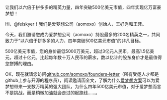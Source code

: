 让我们以六倍于拼多多的精英力量，四年突破500亿美元市值，四年实现亿万富豪梦想！

Hi，@feiskyer！我们是爱梦想公司（aomoxo）创始人，王好秀和王菲。

今天，我们邀请您成为爱梦想公司（aomoxo）持股最多的200名精英之一，共同致力于“以六倍于拼多多的人力，四年突破500亿美元市值”的非凡目标。

500亿美元市值，您的身价最低5000万美元，超过3亿元人民币，最高1.5亿美元，超过十亿元。比起每年数十万人民币的薪水，数以亿计的股东身价才是最值得您拼搏的理由。

OK，现在就请您访问[github.com/aomoxo/founders-letter](http://github.com/aomoxo/founders-letter)（所有受邀人才都是github上参与开源的程序员），阅读邀请函全文，了解为什么[爱梦想方案](http://github.com/aomoxo/aomoxo-plan)可以为爱梦想带来一支数万精英的强大团队，为什么四年500亿美元市值，对于爱梦想而言不是挑战，而是稍微加油就会走过的起跑线……。
